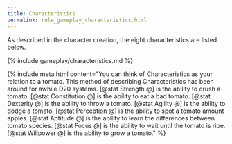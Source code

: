 ```yaml
---
title: Characteristics
permalink: rule_gameplay_characteristics.html
---
```


As described in the character creation, the eight characteristics are listed below.

{% include gameplay/characteristics.md %}

{% include meta.html content="You can think of Characteristics as your relation to a tomato. This method of describing Characteristics has been around for awhile D20 systems. [@stat Strength @] is the ability to crush a tomato. [@stat Constitution @] is the ability to eat a bad tomato. [@stat Dexterity @] is the ability to throw a tomato. [@stat Agility @] is the ability to dodge a tomato. [@stat Perception @] is the ability to spot a tomato amount apples. [@stat Aptitude @] is the ability to learn the differences between tomato species. [@stat Focus @] is the ability to wait until the tomato is ripe. [@stat Willpower @] is the ability to grow a tomato." %}